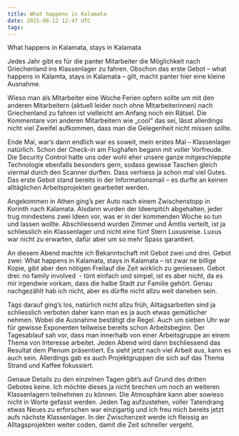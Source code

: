 ```yaml
---
title: What happens in Kalamata
date: 2015-06-12 12:47 UTC
tags:
---
```

What happens in Kalamata, stays in Kalamata

Jedes Jahr gibt es für die panter Mitarbeiter die Möglichkeit nach Griechenland
ins Klassenlager zu fahren. Obschon das erste Gebot – what happens in Kalamta,
stays in Kalamata – gilt, macht panter hier eine kleine Ausnahme.

Wieso man als Mitarbeiter eine Woche Ferien opfern sollte um mit den anderen
Mitarbeitern (aktuell leider noch ohne Mitarbeiterinnen) nach Griechenland zu
fahren ist vielleicht am Anfang noch ein Rätsel. Die Kommentare von anderen
Mitarbeitern wie „cool“ das sei, lässt allerdings nicht viel Zweifel aufkommen,
dass man die Gelegenheit nicht missen sollte.

Ende Mai, war’s dann endlich war es soweit, mein erstes Mal – Klassenlager
natürlich. Schon der Check-in am Flughafen begann mit voller Vorfreude. Die
Security Control hatte uns oder wohl eher unsere ganze mitgeschleppte
Technologie ebenfalls besonders gern, sodass gewisse Taschen gleich viermal
durch den Scanner durften. Dass verhiess ja schon mal viel Gutes. Das erste
Gebot stand bereits in der Informationsmail – es durfte an keinen alltäglichen
Arbeitsprojekten gearbeitet werden.

Angekommen in Athen ging’s per Auto nach einem Zwischenstopp in Korinth nach
Kalamata. Alsdann wurden der Ideenpitch abgehalten, jeder trug mindestens zwei
Ideen vor, was er in der kommenden Woche so tun und lassen wollte.
Abschliessend wurden Zimmer und Ämtlis verteilt, ist ja schliesslich ein
Klassenlager und nicht eine fünf Stern Luxusreise. Luxus war nicht zu erwarten,
dafür aber um so mehr Spass garantiert.

An diesem Abend machte ich Bekanntschaft mit Gebot zwei und drei. Gebot zwei:
What happens in Kalamata, stays in Kalamata – ist zwar ne billige Kopie, gibt
aber den nötigen Freilauf die Zeit wirklich zu geniessen. Gebot drei: no family
involved  - tönt einfach und simpel, ist es aber nicht, da es mir irgendwie
vorkam, dass die halbe Stadt zur Familie gehört. Genau nachgezählt hab ich
nicht, aber es dürfte nicht allzu weit daneben sein.

Tags darauf ging’s los, natürlich nicht allzu früh, Alltagsarbeiten sind ja
schliesslich verboten daher kann man es ja auch etwas gemütlicher nehmen. Wobei
die Ausnahme bestätigt die Regel. Auch um sieben Uhr war für gewisse Exponenten
teilweise bereits schon Arbeitsbeginn. Der Tagesablauf sah vor, dass man
innerhalb von einer Arbeitsgruppe an einem Thema von Interesse arbeitet. Jeden
Abend wird dann bschliessend das Resultat dem Plenum präsentiert. Es sieht jetzt
nach viel Arbeit aus, kann es auch sein. Allerdings gab es auch Projektgruppen
die sich auf das Thema Strand und Kaffee fokussiert.

Genaue Details zu den einzelnen Tagen gibt’s auf Grund des dritten Gebotes
keine. Ich möchte dieses ja nicht brechen um noch an weiteren Klassenlagern
teilnehmen zu können. Die Atmosphäre kann aber sowieso nicht in Worte gefasst
werden. Jeden Tag aufzustehen, voller Tatendrang etwas Neues zu erforschen war
einzigartig und ich freu mich bereits jetzt aufs nächste Klassenlager. In der
Zwischenzeit werde ich fleissig an Alltagsprojekten weiter coden, damit die Zeit
schneller vergeht.
